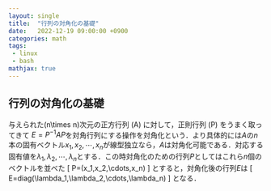 ```yaml
---
layout: single
title:  "行列の対角化の基礎"
date:   2022-12-19 09:00:00 +0900
categories: math
tags:
 - linux
 - bash
mathjax: true
---
```


## 行列の対角化の基礎

与えられた\(n\times n\)次元の正方行列 \(A\) に対して，正則行列 \(P\) をうまく取ってきて $E=P^{-1}AP$を対角行列にする操作を対角化という．より具体的には$A$の$n$本の固有ベクトル$x_1,x_2,\cdots,x_n$が線型独立なら，$A$は対角化可能である．対応する固有値を$\lambda_1,\lambda_2,\cdots,\lambda_n$とする．この時対角化のための行列$P$としてはこれら$n$個のベクトルを並べた
\[
 P=(x_1,x_2,\cdots,x_n)
\]
とすると，対角化後の行列$E$は
\[
 E=diag(\lambda_1,\lambda_2,\cdots,\lambda_n)
\]
となる．
